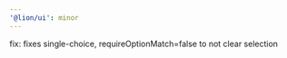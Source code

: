 ```yaml
---
'@lion/ui': minor
---
```


fix: fixes single-choice, requireOptionMatch=false to not clear selection
